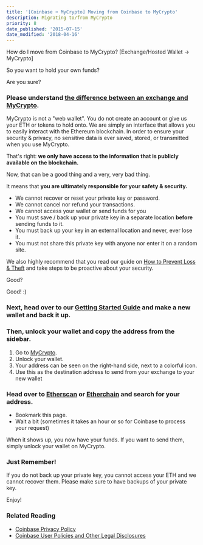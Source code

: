 ```yaml
---
title: '[Coinbase ➡ MyCrypto] Moving from Coinbase to MyCrypto'
description: Migrating to/from MyCrypto
priority: 8
date_published: '2015-07-15'
date_modified: '2018-04-16'
---
```


How do I move from Coinbase to MyCrypto? [Exchange/Hosted Wallet -> MyCrypto]

So you want to hold your own funds?

Are you sure?

### Please understand [the difference between an exchange and MyCrypto](https://support.mycrypto.com/getting-started/whats-the-difference-between-an-exchange-and-mycrypto.html).

MyCrypto is not a "web wallet". You do not create an account or give us your ETH or tokens to hold onto. We are simply an interface that allows you to easily interact with the Ethereum blockchain. In order to ensure your security & privacy, no sensitive data is ever saved, stored, or transmitted when you use MyCrypto.

That's right: **we only have access to the information that is publicly available on the blockchain.**

Now, that can be a good thing and a very, very bad thing.

It means that **you are ultimately responsible for your safety & security.**

- We cannot recover or reset your private key or password.
- We cannot cancel nor refund your transactions.
- We cannot access your wallet or send funds for you
- You must save / back up your private key in a separate location **before** sending funds to it.
- You must back up your key in an external location and never, ever lose it.
- You must not share this private key with anyone nor enter it on a random site.

We also highly recommend that you read our guide on [How to Prevent Loss & Theft](https://support.mycrypto.com/getting-started/protecting-yourself-and-your-funds.html) and take steps to be proactive about your security.

Good?

Good! :)

### Next, head over to our [Getting Started Guide](https://support.mycrypto.com/getting-started/backing-up-your-new-wallet.html) and make a new wallet and back it up.

### Then, unlock your wallet and copy the address from the sidebar.

1. Go to [MyCrypto](https://mycrypto.com/).
3. Unlock your wallet.
4. Your address can be seen on the right-hand side, next to a colorful icon.
5. Use this as the destination address to send from your exchange to your new wallet

### Head over to [Etherscan](https://etherscan.io/) or [Etherchain](https://www.etherchain.org/) and search for your address.

- Bookmark this page.
- Wait a bit (sometimes it takes an hour or so for Coinbase to process your request)

When it shows up, you now have your funds. If you want to send them, simply unlock your wallet on MyCrypto.

### Just Remember!

If you do not back up your private key, you cannot access your ETH and we cannot recover them. Please make sure to have backups of your private key.

Enjoy!

###  Related Reading

*  [Coinbase Privacy Policy](https://www.coinbase.com/legal/privacy)
*  [Coinbase User Policies and Other Legal Disclosures](https://www.coinbase.com/legal/user_agreement)
